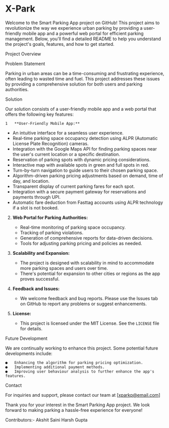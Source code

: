 # X-Park

Welcome to the Smart Parking App project on GitHub! This project aims to revolutionize the way we experience urban parking by providing a user-friendly mobile app and a powerful web portal for efficient parking management. Below, you'll find a detailed README to help you understand the project's goals, features, and how to get started.

Project Overview

Problem Statement

Parking in urban areas can be a time-consuming and frustrating experience, often leading to wasted time and fuel. This project addresses these issues by providing a comprehensive solution for both users and parking authorities.

Solution

Our solution consists of a user-friendly mobile app and a web portal that offers the following key features:

	1	**User-Friendly Mobile App:**
   - An intuitive interface for a seamless user experience.
   - Real-time parking space occupancy detection using ALPR (Automatic License Plate Recognition) cameras.
   - Integration with the Google Maps API for finding parking spaces near the user's current location or a specific destination.
   - Reservation of parking spots with dynamic pricing considerations.
   - Interactive map with available spots in green and full spots in red.
   - Turn-by-turn navigation to guide users to their chosen parking space.
   - Algorithm-driven parking pricing adjustments based on demand, time of day, and location.
   - Transparent display of current parking fares for each spot.
   - Integration with a secure payment gateway for reservations and payments through UPI.
   - Automatic fare deduction from Fasttag accounts using ALPR technology if a slot is not booked.

2. **Web Portal for Parking Authorities:**
   - Real-time monitoring of parking space occupancy.
   - Tracking of parking violations.
   - Generation of comprehensive reports for data-driven decisions.
   - Tools for adjusting parking pricing and policies as needed.

3. **Scalability and Expansion:**
   - The project is designed with scalability in mind to accommodate more parking spaces and users over time.
   - There's potential for expansion to other cities or regions as the app proves successful.

4. **Feedback and Issues:**
   - We welcome feedback and bug reports. Please use the Issues tab on GitHub to report any problems or suggest enhancements.

5. **License:**
   - This project is licensed under the MIT License. See the `LICENSE` file for details.

Future Development

We are continually working to enhance this project. Some potential future developments include:

	●	Enhancing the algorithm for parking pricing optimization.
	●	Implementing additional payment methods.
	●	Improving user behaviour analysis to further enhance the app's features.

Contact

For inquiries and support, please contact our team at [xparkp@email.com] 

Thank you for your interest in the Smart Parking App project. We look forward to making parking a hassle-free experience for everyone!


Contributors:-
Akshit Saini 
Harsh Gupta
